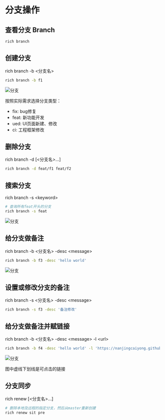 # 分支操作

## 查看分支 Branch

```sh
rich branch
```

## 创建分支
rich branch -b \<分支名\>
```sh
rich branch -b f1
```

![分支](/assets/branch1.png)

按照实际需求选择分支类型：
- fix: bug修复
- feat: 新功能开发
- ued: UI页面新建、修改
- ci: 工程框架修改

## 删除分支
rich branch -d [\<分支名\>...]
```sh
rich branch -d feat/f1 feat/f2
```

## 搜索分支
rich branch -s \<keyword\>
```sh
# 查询所有feat开头的分支
rich branch -s feat
```
![分支](/assets/branch2.png)

## 给分支做备注
rich branch -b \<分支名\> -desc \<message\>

```sh
rich branch -b f3 -desc 'hello world'
```

![分支](/assets/branch3.png)

## 设置或修改分支的备注
rich branch -s \<分支名\> -desc \<message\>

```sh
rich branch -s f3 -desc '备注修改'
```

## 给分支做备注并赋链接
rich branch -b \<分支名\> -desc \<message\> -l \<url\>
```sh
rich branch -b f4 -desc 'hello world' -l 'https://nanjingcaiyong.github.io/caiyong.github.io/'
```
![分支](/assets/branch4.png)

图中虚线下划线是可点击的链接

## 分支同步

rich renew [\<分支名\>...]

```sh
# 删除本地及远程的指定分支，然后从master重新创建
rich renew sit pre
```